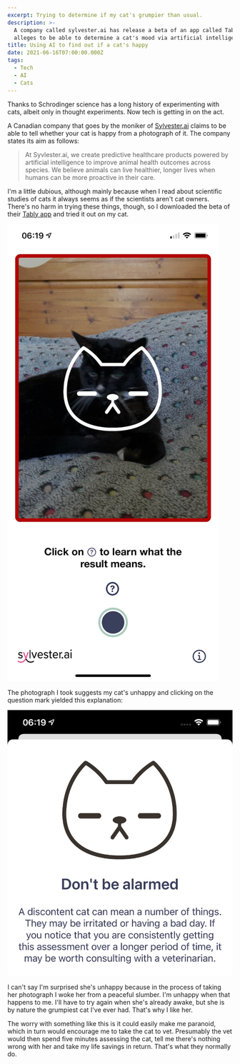 ```yaml
---
excerpt: Trying to determine if my cat's grumpier than usual.
description: >-
  A company called sylvester.ai has release a beta of an app called Tably that
  alleges to be able to determine a cat's mood via artificial intelligence.
title: Using AI to find out if a cat's happy
date: 2021-06-16T07:00:00.000Z
tags:
  - Tech
  - AI
  - Cats
---
```

Thanks to Schrodinger science has a long history of experimenting with cats, albeit only in thought experiments. Now tech is getting in on the act.

A Canadian company that goes by the moniker of [Sylvester.ai](https://www.sylvester.ai) claims to be able to tell whether your cat is happy from a photograph of it. The company states its aim as follows:

> At Syvlester.ai, we create predictive healthcare products powered by artificial intelligence to improve animal health outcomes across species. We believe animals can live healthier, longer lives when humans can be more proactive in their care.

I'm a little dubious, although mainly because when I read about scientific studies of cats it always seems as if the scientists aren't cat owners. There's no harm in trying these things, though, so I downloaded the beta of their [Tably app](https://www.sylvester.ai/cat-owners) and tried it out on my cat.

![An unhappy cat?](/assets/images/posts/2021/06/2021-06-16-tably1.jpg "caption=An unhappy cat?|title=An unhappy cat?|@itemprop=image")

The photograph I took suggests my cat's unhappy and clicking on the question mark yielded this explanation:

![Irritated is probably correct.](/assets/images/posts/2021/06/2021-06-16-tably2.jpg "caption=Irritated is probably correct.|title=Irritated is probably correct.|@itemprop=image")

I can't say I'm surprised she's unhappy because in the process of taking her photograph I woke her from a peaceful slumber. I'm unhappy when that happens to me. I'll have to try again when she's already awake, but she is by nature the grumpiest cat I've ever had. That's why I like her.

The worry with something like this is it could easily make me paranoid, which in turn would encourage me to take the cat to vet. Presumably the vet would then spend five minutes assessing the cat, tell me there's nothing wrong with her and take my life savings in return. That's what they normally do.

